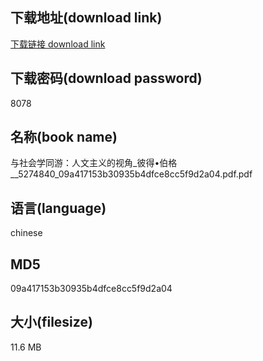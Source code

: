 ## 下载地址(download link)
[下载链接 download link](https://tutu365.netlify.app/?s=%E4%B8%8E%E7%A4%BE%E4%BC%9A%E5%AD%A6%E5%90%8C%E6%B8%B8%EF%BC%9A%E4%BA%BA%E6%96%87%E4%B8%BB%E4%B9%89%E7%9A%84%E8%A7%86%E8%A7%92_%E5%BD%BC%E5%BE%97%E2%80%A2%E4%BC%AF%E6%A0%BC__5274840_09a417153b30935b4dfce8cc5f9d2a04.pdf)

## 下载密码(download password)
8078

## 名称(book name)
与社会学同游：人文主义的视角_彼得•伯格__5274840_09a417153b30935b4dfce8cc5f9d2a04.pdf.pdf

## 语言(language)
chinese

## MD5
09a417153b30935b4dfce8cc5f9d2a04

## 大小(filesize)
11.6 MB
